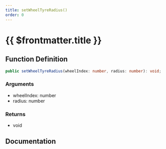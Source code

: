 ```yaml
---
title: setWheelTyreRadius()
order: 0
---
```


# {{ $frontmatter.title }}

## Function Definition

```ts
public setWheelTyreRadius(wheelIndex: number, radius: number): void;
```

### Arguments

* wheelIndex: number
* radius: number

### Returns

* void

## Documentation

<!--@include: ./parts/setWheelTyreRadius.md-->

